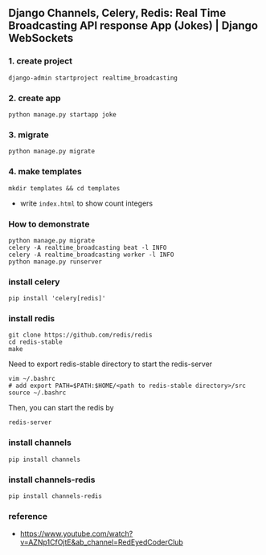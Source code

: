 ## Django Channels, Celery, Redis: Real Time Broadcasting API response App (Jokes) | Django WebSockets

### 1. create project
```
django-admin startproject realtime_broadcasting
```

### 2. create app
```
python manage.py startapp joke
```

### 3. migrate 
```
python manage.py migrate 
```

### 4. make templates
```
mkdir templates && cd templates 
```
* write `index.html` to show count integers


### How to demonstrate 
```
python manage.py migrate 
celery -A realtime_broadcasting beat -l INFO
celery -A realtime_broadcasting worker -l INFO
python manage.py runserver 
```

### install celery
```
pip install 'celery[redis]'
```

### install redis
```
git clone https://github.com/redis/redis
cd redis-stable
make 
```

Need to export redis-stable directory to start the redis-server 
```
vim ~/.bashrc 
# add export PATH=$PATH:$HOME/<path to redis-stable directory>/src
source ~/.bashrc
```

Then, you can start the redis by 
```
redis-server
```

### install channels
```
pip install channels 
```

### install channels-redis
```
pip install channels-redis
```

### reference
* https://www.youtube.com/watch?v=AZNp1CfOjtE&ab_channel=RedEyedCoderClub

